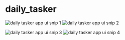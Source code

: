 # daily_tasker

![daily tasker app ui snip 1](https://user-images.githubusercontent.com/46129169/148405498-37044557-b0f1-406c-86f9-4a546c149945.png)
![daily tasker app ui snip 2](https://user-images.githubusercontent.com/46129169/148405559-941da724-83e8-474d-b136-1130a12867f2.png)

![daily tasker app ui snip 3](https://user-images.githubusercontent.com/46129169/148405661-6e33e8dc-6ef0-4502-9958-dac3cb082120.png)
![daily tasker app ui snip 4](https://user-images.githubusercontent.com/46129169/148405753-103bd531-100d-404d-a1c6-4cbec8fc2dbe.png)

